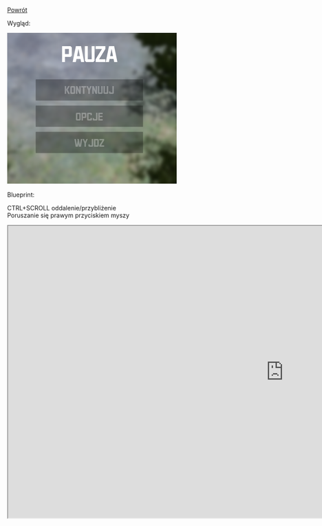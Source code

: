 [Powrót](README.md)  

Wygląd:  

<img src="https://raw.githubusercontent.com/grzedzicki/ShooterUE4/main/Widget/pause.png">  

Blueprint:  

CTRL+SCROLL oddalenie/przybliżenie  
Poruszanie się prawym przyciskiem myszy  
<iframe width=1280 height=680 src="https://blueprintue.com/render/556jyod-/" scrolling="no" allowfullscreen></iframe>

